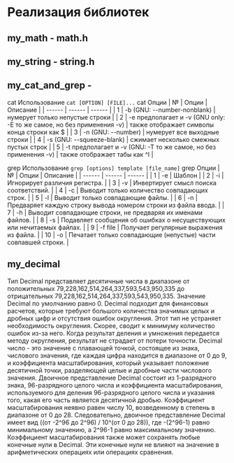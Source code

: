 # Реализация библиотек
## my_math - math.h
## my_string - string.h
## my_cat_and_grep - 
  cat Использование
  `cat [OPTION] [FILE]...` 
  cat Опции
  | № | Опции | Описание |
  | ------ | ------ | ------ |
  | 1 | -b (GNU: --number-nonblank) | нумерует только непустые строки |
  | 2 | -e предполагает и -v (GNU only: -E то же самое, но без применения -v) | также отображает символы конца строки как $  |
  | 3 | -n (GNU: --number) | нумерует все выходные строки |
  | 4 | -s (GNU: --squeeze-blank) | сжимает несколько смежных пустых строк |
  | 5 | -t предполагает и -v (GNU: -T то же самое, но без применения -v) | также отображает табы как ^I |
  
  grep Использование
  `grep [options] template [file_name]`
  grep Опции
  | № | Опции | Описание |
  | ------ | ------ | ------ |
  | 1 | -e | Шаблон |
  | 2 | -i | Игнорирует различия регистра.  |
  | 3 | -v | Инвертирует смысл поиска соответствий. |
  | 4 | -c | Выводит только количество совпадающих строк. |
  | 5 | -l | Выводит только совпадающие файлы.  |
  | 6 | -n | Предваряет каждую строку вывода номером строки из файла ввода. |
  | 7 | -h | Выводит совпадающие строки, не предваряя их именами файлов. |
  | 8 | -s | Подавляет сообщения об ошибках о несуществующих или нечитаемых файлах. |
  | 9 | -f file | Получает регулярные выражения из файла. |
  | 10 | -o | Печатает только совпадающие (непустые) части совпавшей строки. |
  
## my_decimal
Тип Decimal представляет десятичные числа в диапазоне от положительных 79,228,162,514,264,337,593,543,950,335 до отрицательных 79,228,162,514,264,337,593,543,950,335. Значение Decimal по умолчанию равно 0. Decimal подходит для финансовых расчетов, которые требуют большого количества значимых целых и дробных цифр и отсутствия ошибок округления. Этот тип не устраняет необходимость округления. Скорее, сводит к минимуму количество ошибок из-за него.
Когда результат деления и умножения передается методу округления, результат не страдает от потери точности.
Decimal число - это значение с плавающей точкой, состоящее из знака, числового значения, где каждая цифра находится в диапазоне от 0 до 9, и коэффициента масштабирования, который указывает положение десятичной точки, разделяющей целые и дробные части числового значения.
Двоичное представление Decimal состоит из 1-разрядного знака, 96-разрядного целого числа и коэффициента масштабирования, используемого для деления 96-разрядного целого числа и указания того, какая его часть является десятичной дробью. Коэффициент масштабирования неявно равен числу 10, возведенному в степень в диапазоне от 0 до 28. Следовательно, двоичное представление Decimal имеет вид ((от -2^96 до 2^96) / 10^(от 0 до 28)), где -(2^96-1) равно минимальному значению, а 2^96-1 равно максимальному значению.
Коэффициент масштабирования также может сохранять любые конечные нули в Decimal. Эти конечные нули не влияют на значение в арифметических операциях или операциях сравнения.
